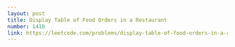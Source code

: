 ```yaml
---
layout: post
title: Display Table of Food Orders in a Restaurant
number: 1418
link: https://leetcode.com/problems/display-table-of-food-orders-in-a-restaurant
---
```


